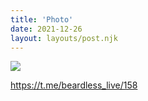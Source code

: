 ```yaml
---
title: 'Photo'
date: 2021-12-26
layout: layouts/post.njk
---
```


![](https://i.ibb.co/gMqbs83/file-79.jpg)


https://t.me/beardless_live/158